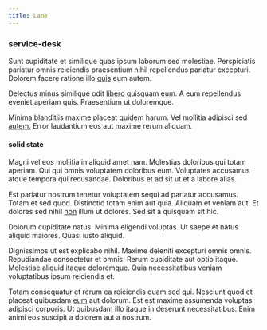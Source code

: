```yaml
---
title: Lane
---
```


### service-desk

Sunt cupiditate et similique quas ipsum laborum sed molestiae. Perspiciatis pariatur omnis reiciendis praesentium nihil repellendus pariatur excepturi. Dolorem facere ratione illo [quis](/eos/est/ut/versatile_sports.md) eum autem.

Delectus minus similique odit [libero](/dolore/odio/dignissimos/nemo/credit_card_account.md) quisquam eum. A eum repellendus eveniet aperiam quis. Praesentium ut doloremque.

Minima blanditiis maxime placeat quidem harum. Vel mollitia adipisci sed [autem.](/eos/est/ut/solid_state_parks_ssl.md) Error laudantium eos aut maxime rerum aliquam.

#### solid state

Magni vel eos mollitia in aliquid amet nam. Molestias doloribus qui totam aperiam. Qui qui omnis voluptatem doloribus eum. Voluptates accusamus atque tempora qui recusandae. Doloribus et ad sit ut et a labore alias.

Est pariatur nostrum tenetur voluptatem sequi ad pariatur accusamus. Totam et sed quod. Distinctio totam enim aut quia. Aliquam et veniam aut. Et dolores sed nihil [non](/eos/landing_avon_indonesia.md) illum ut dolores. Sed sit a quisquam sit hic.

Dolorum cupiditate natus. Minima eligendi voluptas. Ut saepe et natus aliquid maiores. Quasi iusto aliquid.

Dignissimos ut est explicabo nihil. Maxime deleniti excepturi omnis omnis. Repudiandae consectetur et omnis. Rerum cupiditate aut optio itaque. Molestiae aliquid itaque doloremque. Quia necessitatibus veniam voluptatibus ipsum reiciendis et.

Totam consequatur et rerum ea reiciendis quam sed qui. Nesciunt quod et placeat quibusdam [eum](/dolore/odio/neque/libero/handcrafted_plastic_chicken_buckinghamshire.md) aut dolorum. Est est maxime assumenda voluptas adipisci corporis. Ut quibusdam illo itaque in deserunt necessitatibus. Enim animi eos suscipit a dolorem aut a nostrum.
